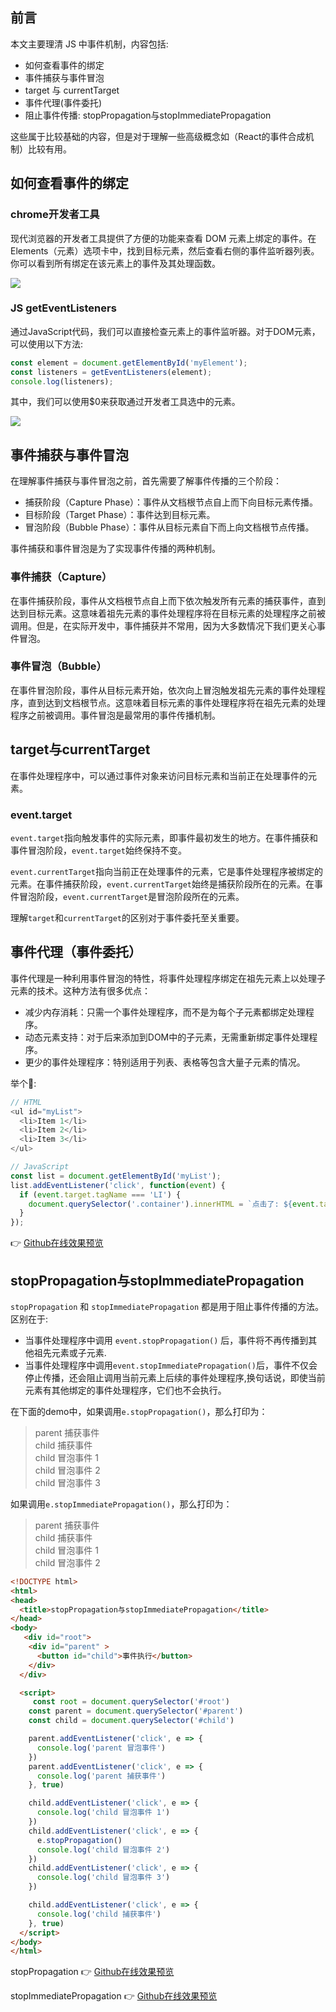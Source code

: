 ## 前言

本文主要理清 JS 中事件机制，内容包括:

- 如何查看事件的绑定
- 事件捕获与事件冒泡
- target 与 currentTarget
- 事件代理(事件委托)
- 阻止事件传播: stopPropagation与stopImmediatePropagation

这些属于比较基础的内容，但是对于理解一些高级概念如（React的事件合成机制）比较有用。

## 如何查看事件的绑定

### chrome开发者工具
现代浏览器的开发者工具提供了方便的功能来查看 DOM 元素上绑定的事件。在 Elements（元素）选项卡中，找到目标元素，然后查看右侧的事件监听器列表。你可以看到所有绑定在该元素上的事件及其处理函数。

![](https://cdn.jsdelivr.net/gh/chenxiaoyao6228/cloudimg@main/2023/js-events-inspect-with-devtools.png)

### JS getEventListeners

通过JavaScript代码，我们可以直接检查元素上的事件监听器。对于DOM元素，可以使用以下方法:

```js
const element = document.getElementById('myElement');
const listeners = getEventListeners(element);
console.log(listeners);
```
其中，我们可以使用$0来获取通过开发者工具选中的元素。

![](https://cdn.jsdelivr.net/gh/chenxiaoyao6228/cloudimg@main/2023/js-events-inspect-with-getEventListeners.png)

## 事件捕获与事件冒泡

在理解事件捕获与事件冒泡之前，首先需要了解事件传播的三个阶段：

- 捕获阶段（Capture Phase）：事件从文档根节点自上而下向目标元素传播。
- 目标阶段（Target Phase）：事件达到目标元素。
- 冒泡阶段（Bubble Phase）：事件从目标元素自下而上向文档根节点传播。

事件捕获和事件冒泡是为了实现事件传播的两种机制。

### 事件捕获（Capture）

在事件捕获阶段，事件从文档根节点自上而下依次触发所有元素的捕获事件，直到达到目标元素。这意味着祖先元素的事件处理程序将在目标元素的处理程序之前被调用。但是，在实际开发中，事件捕获并不常用，因为大多数情况下我们更关心事件冒泡。

### 事件冒泡（Bubble）

在事件冒泡阶段，事件从目标元素开始，依次向上冒泡触发祖先元素的事件处理程序，直到达到文档根节点。这意味着目标元素的事件处理程序将在祖先元素的处理程序之前被调用。事件冒泡是最常用的事件传播机制。

## target与currentTarget
在事件处理程序中，可以通过事件对象来访问目标元素和当前正在处理事件的元素。

### event.target
`event.target`指向触发事件的实际元素，即事件最初发生的地方。在事件捕获和事件冒泡阶段，`event.target`始终保持不变。

`event.currentTarget`指向当前正在处理事件的元素，它是事件处理程序被绑定的元素。在事件捕获阶段，`event.currentTarget`始终是捕获阶段所在的元素。在事件冒泡阶段，`event.currentTarget`是冒泡阶段所在的元素。

理解`target`和`currentTarget`的区别对于事件委托至关重要。

## 事件代理（事件委托）
事件代理是一种利用事件冒泡的特性，将事件处理程序绑定在祖先元素上以处理子元素的技术。这种方法有很多优点：

- 减少内存消耗：只需一个事件处理程序，而不是为每个子元素都绑定处理程序。
- 动态元素支持：对于后来添加到DOM中的子元素，无需重新绑定事件处理程序。
- 更少的事件处理程序：特别适用于列表、表格等包含大量子元素的情况。

举个🌰: 
```js
// HTML
<ul id="myList">
  <li>Item 1</li>
  <li>Item 2</li>
  <li>Item 3</li>
</ul>

// JavaScript
const list = document.getElementById('myList');
list.addEventListener('click', function(event) {
  if (event.target.tagName === 'LI') {
    document.querySelector('.container').innerHTML = `点击了: ${event.target.textContent}`
  }
});
```
👉 [Github在线效果预览](https://chenxiaoyao6228.github.io/html-preview/?https://github.com/chenxiaoyao6228/fe-notes/blob/main/Javascript/_demo/event-bubble-capture/delegate.html)

## stopPropagation与stopImmediatePropagation
`stopPropagation` 和 `stopImmediatePropagation` 都是用于阻止事件传播的方法。区别在于:
- 当事件处理程序中调用 `event.stopPropagation()` 后，事件将不再传播到其他祖先元素或子元素.
- 当事件处理程序中调用`event.stopImmediatePropagation()`后，事件不仅会停止传播，还会阻止调用当前元素上后续的事件处理程序,换句话说，即使当前元素有其他绑定的事件处理程序，它们也不会执行。

在下面的demo中，如果调用`e.stopPropagation()`，那么打印为：        
>parent 捕获事件       
child 捕获事件       
child 冒泡事件 1       
child 冒泡事件 2       
child 冒泡事件 3       


如果调用`e.stopImmediatePropagation()`，那么打印为：       
>parent 捕获事件       
child 捕获事件      
child 冒泡事件 1       
child 冒泡事件 2       

```html
<!DOCTYPE html>
<html>
<head>
  <title>stopPropagation与stopImmediatePropagation</title>
</head>
<body>
   <div id="root">
    <div id="parent" >
      <button id="child">事件执行</button>
    </div>
  </div>

  <script>
     const root = document.querySelector('#root')
    const parent = document.querySelector('#parent')
    const child = document.querySelector('#child')

    parent.addEventListener('click', e => {
      console.log('parent 冒泡事件')
    })
    parent.addEventListener('click', e => {
      console.log('parent 捕获事件')
    }, true)

    child.addEventListener('click', e => {
      console.log('child 冒泡事件 1')
    })
    child.addEventListener('click', e => {
      e.stopPropagation()
      console.log('child 冒泡事件 2')
    })
    child.addEventListener('click', e => {
      console.log('child 冒泡事件 3')
    })

    child.addEventListener('click', e => {
      console.log('child 捕获事件')
    }, true)
  </script>
</body>
</html>
```

stopPropagation 👉 [Github在线效果预览](https://chenxiaoyao6228.github.io/html-preview/?https://github.com/chenxiaoyao6228/fe-notes/blob/main/Javascript/_demo/event-bubble-capture/stopPropagation.html)

stopImmediatePropagation 👉 [Github在线效果预览](https://chenxiaoyao6228.github.io/html-preview/?https://github.com/chenxiaoyao6228/fe-notes/blob/main/Javascript/_demo/event-bubble-capture/stopImmediatePropagation.html)
